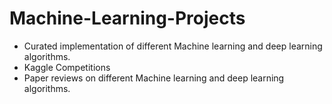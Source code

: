 # Machine-Learning-Projects


* Curated implementation of different Machine learning and deep learning algorithms. 
* Kaggle Competitions
* Paper reviews on different Machine learning and deep learning algorithms.
